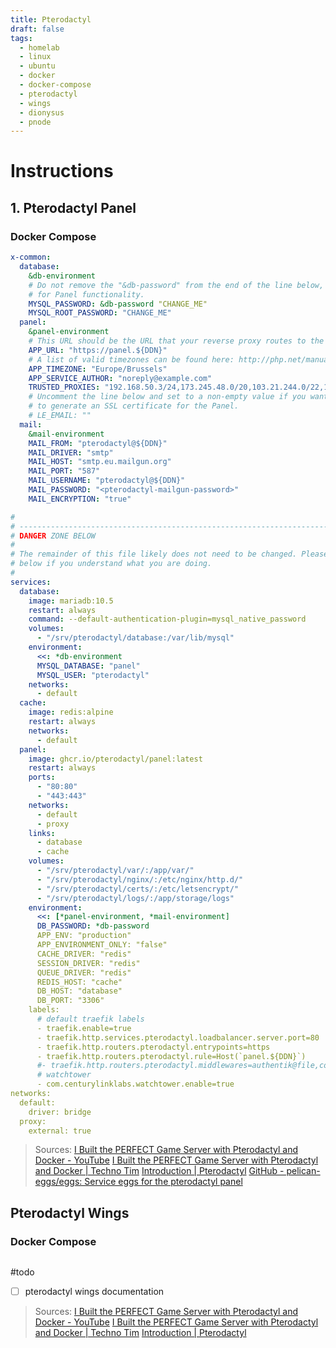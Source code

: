 ```yaml
---
title: Pterodactyl
draft: false
tags:
  - homelab
  - linux
  - ubuntu
  - docker
  - docker-compose
  - pterodactyl
  - wings
  - dionysus
  - pnode
---
```


# Instructions

## 1. Pterodactyl Panel

### Docker Compose

```yaml
x-common:
  database:
    &db-environment
    # Do not remove the "&db-password" from the end of the line below, it is important
    # for Panel functionality.
    MYSQL_PASSWORD: &db-password "CHANGE_ME"
    MYSQL_ROOT_PASSWORD: "CHANGE_ME"
  panel:
    &panel-environment
    # This URL should be the URL that your reverse proxy routes to the panel server
    APP_URL: "https://panel.${DDN}"
    # A list of valid timezones can be found here: http://php.net/manual/en/timezones.php
    APP_TIMEZONE: "Europe/Brussels"
    APP_SERVICE_AUTHOR: "noreply@example.com"
    TRUSTED_PROXIES: "192.168.50.3/24,173.245.48.0/20,103.21.244.0/22,103.22.200.0/22,103.31.4.0/22,141.101.64.0/18,108.162.192.0/18,190.93.240.0/20,188.114.96.0/20,197.234.240.0/22,198.41.128.0/17,162.158.0.0/15,104.16.0.0/13,104.24.0.0/14,172.64.0.0/13,131.0.72.0/22" # Set this to your proxy IP, currently added are all cloudflare proxies
    # Uncomment the line below and set to a non-empty value if you want to use Let's Encrypt
    # to generate an SSL certificate for the Panel.
    # LE_EMAIL: ""
  mail:
    &mail-environment
    MAIL_FROM: "pterodactyl@${DDN}"
    MAIL_DRIVER: "smtp"
    MAIL_HOST: "smtp.eu.mailgun.org"
    MAIL_PORT: "587"
    MAIL_USERNAME: "pterodactyl@${DDN}"
    MAIL_PASSWORD: "<pterodactyl-mailgun-password>"
    MAIL_ENCRYPTION: "true"

#
# ------------------------------------------------------------------------------------------
# DANGER ZONE BELOW
#
# The remainder of this file likely does not need to be changed. Please only make modifications
# below if you understand what you are doing.
#
services:
  database:
    image: mariadb:10.5
    restart: always
    command: --default-authentication-plugin=mysql_native_password
    volumes:
      - "/srv/pterodactyl/database:/var/lib/mysql"
    environment:
      <<: *db-environment
      MYSQL_DATABASE: "panel"
      MYSQL_USER: "pterodactyl"
    networks:
      - default
  cache:
    image: redis:alpine
    restart: always
    networks:
      - default
  panel:
    image: ghcr.io/pterodactyl/panel:latest
    restart: always
    ports:
      - "80:80"
      - "443:443"
    networks:
      - default
      - proxy
    links:
      - database
      - cache
    volumes:
      - "/srv/pterodactyl/var/:/app/var/"
      - "/srv/pterodactyl/nginx/:/etc/nginx/http.d/"
      - "/srv/pterodactyl/certs/:/etc/letsencrypt/"
      - "/srv/pterodactyl/logs/:/app/storage/logs"
    environment:
      <<: [*panel-environment, *mail-environment]
      DB_PASSWORD: *db-password
      APP_ENV: "production"
      APP_ENVIRONMENT_ONLY: "false"
      CACHE_DRIVER: "redis"
      SESSION_DRIVER: "redis"
      QUEUE_DRIVER: "redis"
      REDIS_HOST: "cache"
      DB_HOST: "database"
      DB_PORT: "3306"
    labels:
      # default traefik labels
      - traefik.enable=true
      - traefik.http.services.pterodactyl.loadbalancer.server.port=80
      - traefik.http.routers.pterodactyl.entrypoints=https
      - traefik.http.routers.pterodactyl.rule=Host(`panel.${DDN}`)
      #- traefik.http.routers.pterodactyl.middlewares=authentik@file,corsALL@file
      # watchtower
      - com.centurylinklabs.watchtower.enable=true
networks:
  default:
    driver: bridge
  proxy:
    external: true
```

> Sources:
> [I Built the PERFECT Game Server with Pterodactyl and Docker - YouTube](https://www.youtube.com/watch?v=_ypAmCcIlBE)
> [I Built the PERFECT Game Server with Pterodactyl and Docker | Techno Tim](https://technotim.live/posts/pterodactyl-game-server/)
> [Introduction | Pterodactyl](https://pterodactyl.io/project/introduction.html)
> [GitHub - pelican-eggs/eggs: Service eggs for the pterodactyl panel](https://github.com/pelican-eggs/eggs)


## Pterodactyl Wings

### Docker Compose

```yaml
```

#todo 
- [ ] pterodactyl wings documentation

> Sources:
> [I Built the PERFECT Game Server with Pterodactyl and Docker - YouTube](https://www.youtube.com/watch?v=_ypAmCcIlBE)
> [I Built the PERFECT Game Server with Pterodactyl and Docker | Techno Tim](https://technotim.live/posts/pterodactyl-game-server/)
> [Introduction | Pterodactyl](https://pterodactyl.io/project/introduction.html)